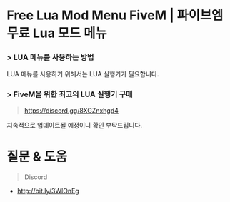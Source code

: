 # Free Lua Mod Menu FiveM | 파이브엠 무료 Lua 모드 메뉴

### > LUA 메뉴를 사용하는 방법
LUA 메뉴를 사용하기 위해서는 LUA 실행기가 필요합니다. 

### > FiveM을 위한 최고의 LUA 실행기 구매
> https://discord.gg/8XGZnxhgd4

지속적으로 업데이트될 예정이니 확인 부탁드립니다.

# 질문 & 도움
> Discord
- http://bit.ly/3WlOnEg
